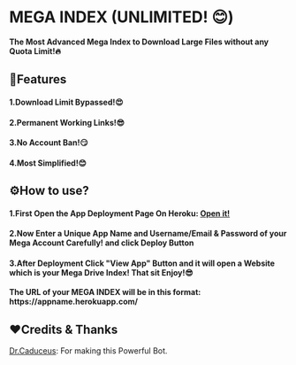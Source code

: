 # MEGA INDEX (UNLIMITED! 😊)
<b>The Most Advanced Mega Index to Download Large Files without any Quota Limit!🔥</b>
## 📑Features
<h4><b>1.Download Limit Bypassed!😍</b></h4>
<h4><b>2.Permanent Working Links!😎</b></h4>
<h4><b>3.No Account Ban!😏</b></h4>
<h4><b>4.Most Simplified!😊</b></h4>
<h2>⚙️How to use?</h2>
<h4><b>1.First Open the App Deployment Page On Heroku: <a href="https://dashboard.heroku.com/new?template=https://github.com/TheCaduceus/Mega-Index">Open it!</a></b></h4>
<h4><b>2.Now Enter a Unique App Name and Username/Email & Password of your Mega Account Carefully! and click Deploy Button</b></h4>
<h4><b>3.After Deployment Click "View App" Button and it will open a Website which is your Mega Drive Index! That sit Enjoy!😎</b></h4>
<p><b> The URL of your MEGA INDEX will be in this format: https://appname.herokuapp.com/</b></p>
<h2>❤️Credits & Thanks</h2>
<p><a href="https://github.com/TheCaduceus">Dr.Caduceus</a>: For making this Powerful Bot.</p>
